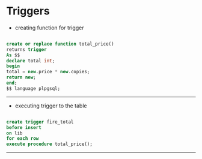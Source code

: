 # Triggers


- creating function for trigger 

``` sql

create or replace function total_price()
returns trigger
As $$
declare total int;
begin 
total = new.price * new.copies;
return new;
end;
$$ language plpgsql;

```

---

- executing trigger to the table

``` sql

create trigger fire_total
before insert
on lib
for each row
execute procedure total_price();

```

---
